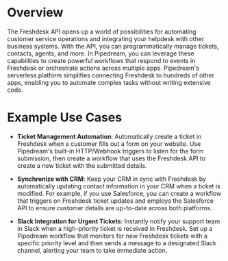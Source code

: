 # Overview

The Freshdesk API opens up a world of possibilities for automating customer service operations and integrating your helpdesk with other business systems. With the API, you can programmatically manage tickets, contacts, agents, and more. In Pipedream, you can leverage these capabilities to create powerful workflows that respond to events in Freshdesk or orchestrate actions across multiple apps. Pipedream's serverless platform simplifies connecting Freshdesk to hundreds of other apps, enabling you to automate complex tasks without writing extensive code.

# Example Use Cases

- **Ticket Management Automation**: Automatically create a ticket in Freshdesk when a customer fills out a form on your website. Use Pipedream's built-in HTTP/Webhook triggers to listen for the form submission, then create a workflow that uses the Freshdesk API to create a new ticket with the submitted details.

- **Synchronize with CRM**: Keep your CRM in sync with Freshdesk by automatically updating contact information in your CRM when a ticket is modified. For example, if you use Salesforce, you can create a workflow that triggers on Freshdesk ticket updates and employs the Salesforce API to ensure customer details are up-to-date across both platforms.

- **Slack Integration for Urgent Tickets**: Instantly notify your support team in Slack when a high-priority ticket is received in Freshdesk. Set up a Pipedream workflow that monitors for new Freshdesk tickets with a specific priority level and then sends a message to a designated Slack channel, alerting your team to take immediate action.
